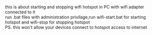 this is about starting and stopping wifi hotspot in PC with wifi adapter connected to it <br>
run .bat files with administration privilage,run wifi-start.bat for starting hotspot and wifi-stop for stopping hotspot<br>
PS. this won't allow your devices connect to hotspot  access to internet

